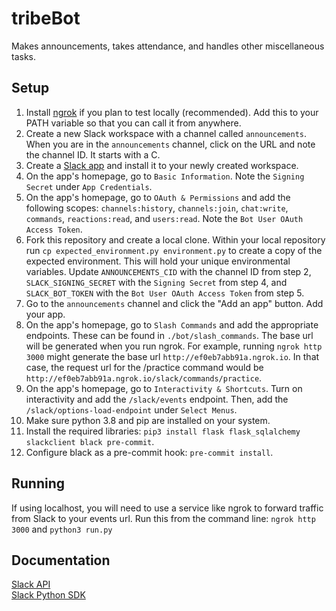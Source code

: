 # tribeBot
Makes announcements, takes attendance, and handles other miscellaneous tasks.

## Setup
1. Install [ngrok](https://ngrok.com/download) if you plan to test locally (recommended). Add this to your PATH variable so that you can call it from anywhere.
2. Create a new Slack workspace with a channel called `announcements`. When you are in the `announcements` channel, click on the URL and note the channel ID. It starts with a C.
3. Create a [Slack app](https://api.slack.com/apps) and install it to your newly created workspace.
4. On the app's homepage, go to `Basic Information`. Note the `Signing Secret` under `App Credentials`.
5. On the app's homepage, go to `OAuth & Permissions` and add the following scopes: `channels:history`, `channels:join`, `chat:write`, `commands`, `reactions:read`, and `users:read`. Note the `Bot User OAuth Access Token`.
6. Fork this repository and create a local clone. Within your local repository run `cp expected_environment.py environment.py` to create a copy of the expected environment. This will hold your unique environmental variables. Update `ANNOUNCEMENTS_CID` with the channel ID from step 2, `SLACK_SIGNING_SECRET` with the `Signing Secret` from step 4, and `SLACK_BOT_TOKEN` with the `Bot User OAuth Access Token` from step 5.
7. Go to the `announcements` channel and click the "Add an app" button. Add your app.
8. On the app's homepage, go to `Slash Commands` and add the appropriate endpoints. These can be found in `./bot/slash_commands`. The base url will be generated when you run ngrok. For example, running `ngrok http 3000` might generate the base url `http://ef0eb7abb91a.ngrok.io`. In that case, the request url for the /practice command would be `http://ef0eb7abb91a.ngrok.io/slack/commands/practice`.
9. On the app's homepage, go to `Interactivity & Shortcuts`. Turn on interactivity and add the `/slack/events` endpoint. Then, add the `/slack/options-load-endpoint` under `Select Menus`.
10. Make sure python 3.8 and pip are installed on your system.
11. Install the required libraries: `pip3 install flask flask_sqlalchemy slackclient black pre-commit`.
12. Configure black as a pre-commit hook: `pre-commit install`.

## Running
If using localhost, you will need to use a service like ngrok to forward traffic from Slack to your events url.
Run this from the command line: `ngrok http 3000` and `python3 run.py`

## Documentation
[Slack API](https://api.slack.com)  
[Slack Python SDK](https://slack.dev/python-slackclient/)
